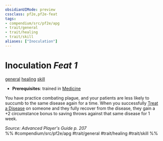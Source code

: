 ```yaml
---
obsidianUIMode: preview
cssclass: pf2e,pf2e-feat
tags:
- compendium/src/pf2e/apg
- trait/general
- trait/healing
- trait/skill
aliases: ["Inoculation"]
---
```

# Inoculation  *Feat 1*  
[general](../../Rules/traits/general.md)  [healing](../../Rules/traits/healing.md)  [skill](../../Rules/traits/skill.md)  

- **Prerequisites**: trained in [Medicine](../skills.md#Medicine)

You have practice combating plague, and your patients are less likely to succumb to the same disease again for a time. When you successfully [Treat a Disease](../../Rules/actions/treat-disease.md) on someone and they fully recover from the disease, they gain a +2 circumstance bonus to saving throws against that same disease for 1 week.

*Source: Advanced Player's Guide p. 207*  
%% #compendium/src/pf2e/apg #trait/general #trait/healing #trait/skill %%